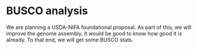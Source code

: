 # BUSCO analysis

We are planning a USDA-NIFA foundational proposal. As part of this, we will improve the genome assembly. It would be good to know how good it is already. To that end, we will get some BUSCO stats.
